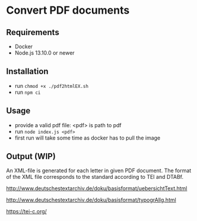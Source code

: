 # Convert PDF documents

## Requirements

* Docker
* Node.js 13.10.0 or newer

## Installation

* run `chmod +x ./pdf2htmlEX.sh`
* run `npm ci`

## Usage

* provide a valid pdf file: &lt;pdf&gt; is path to pdf
* run `node index.js <pdf>`
* first run will take some time as docker has to pull the image

## Output (WIP)

An XML-file is generated for each letter in given PDF document.
The format of the XML file corresponds to the standard according to TEI and DTABf.

http://www.deutschestextarchiv.de/doku/basisformat/uebersichtText.html

http://www.deutschestextarchiv.de/doku/basisformat/typogrAllg.html

https://tei-c.org/
